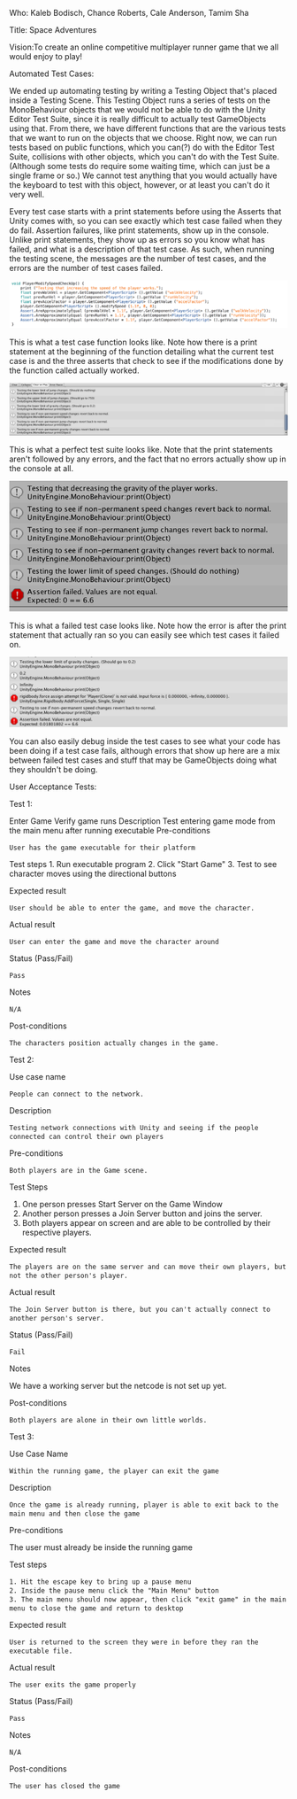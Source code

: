 Who: Kaleb Bodisch, Chance Roberts, Cale Anderson, Tamim Sha

Title: Space Adventures

Vision:To create an online competitive multiplayer runner game that we all would enjoy to play!

Automated Test Cases:

   We ended up automating testing by writing a Testing Object that's placed inside a Testing Scene. This Testing Object runs a series of tests on the MonoBehaviour objects that we would not be able to do with the Unity Editor Test Suite, since it is really difficult to actually test GameObjects using that. From there, we have different functions that are the various tests that we want to run on the objects that we choose. Right now, we can run tests based on public functions, which you can(?) do with the Editor Test Suite, collisions with other objects, which you can't do with the Test Suite. (Although some tests do require some waiting time, which can just be a single frame or so.) We cannot test anything that you would actually have the keyboard to test with this object, however, or at least you can't do it very well.
    
   Every test case starts with a print statements before using the Asserts that Unity comes with, so you can see exactly which test case failed when they do fail. Assertion failures, like print statements, show up in the console. Unlike print statements, they show up as errors so you know what has failed, and what is a description of that test case. As such, when running the testing scene, the messages are the number of test cases, and the errors are the number of test cases failed.
   
![image](https://github.com/kabo2956/TeamUnity/blob/master/Automatic%20Testing%20Images/WhatTestCasesLookLike.png)

This is what a test case function looks like. Note how there is a print statement at the beginning of the function detailing what the current test case is and the three asserts that check to see if the modifications done by the function called actually worked.

![image](https://github.com/kabo2956/TeamUnity/blob/master/Automatic%20Testing%20Images/TestingSuiteExample.png)

This is what a perfect test suite looks like. Note that the print statements aren't followed by any errors, and the fact that no errors actually show up in the console at all.

![image](https://github.com/kabo2956/TeamUnity/blob/master/Automatic%20Testing%20Images/ExampleofFailureWhileTesting.png)

This is what a failed test case looks like. Note how the error is after the print statement that actually ran so you can easily see which test cases it failed on.

![image](https://github.com/kabo2956/TeamUnity/blob/master/Automatic%20Testing%20Images/ExampleofAssertionFailureWhileWritingTestSuite.png)

You can also easily debug inside the test cases to see what your code has been doing if a test case fails, although errors that show up here are a mix between failed test cases and stuff that may be GameObjects doing what they shouldn't be doing.

User Acceptance Tests:

Test 1:

Enter Game
    Verify game runs
Description
    Test entering game mode from the main menu after running executable
Pre-conditions

    User has the game executable for their platform
Test steps
    1. Run executable program
    2. Click "Start Game"
    3. Test to see character moves using the directional buttons

Expected result

    User should be able to enter the game, and move the character.

Actual result

    User can enter the game and move the character around

Status (Pass/Fail)

    Pass

Notes

    N/A

Post-conditions

    The characters position actually changes in the game.
   
Test 2:

Use case name

    People can connect to the network.

Description

    Testing network connections with Unity and seeing if the people connected can control their own players

Pre-conditions

    Both players are in the Game scene.

Test Steps
 1. One person presses Start Server on the Game Window
 2. Another person presses a Join Server button and joins the server.
 3. Both players appear on screen and are able to be controlled by their respective players.

Expected result

    The players are on the same server and can move their own players, but not the other person's player.

Actual result

    The Join Server button is there, but you can't actually connect to another person's server.

Status (Pass/Fail)

    Fail

Notes

We have a working server but the netcode is not set up yet.

Post-conditions

    Both players are alone in their own little worlds.
 
 Test 3:
 
 Use Case Name
 
    Within the running game, the player can exit the game

Description

    Once the game is already running, player is able to exit back to the main menu and then close the game

Pre-conditions
   
   The user must already be inside the running game

Test steps

    1. Hit the escape key to bring up a pause menu
    2. Inside the pause menu click the "Main Menu" button
    3. The main menu should now appear, then click "exit game" in the main menu to close the game and return to desktop
Expected result

    User is returned to the screen they were in before they ran the executable file.
Actual result

    The user exits the game properly

Status (Pass/Fail)

    Pass
Notes

    N/A
Post-conditions

    The user has closed the game
    

